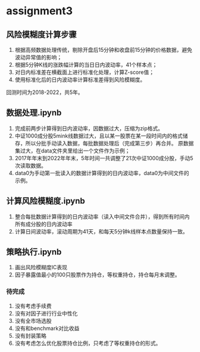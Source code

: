# assignment3
## 风险模糊度计算步骤
1. 根据高频数据处理传统，剔除开盘后15分钟和收盘前15分钟的价格数据，避免波动异常值的影响；
2. 根据5分钟K线的涨跌幅计算的当日日内波动率，41个样本点；
3. 对日内标准差在横截面上进行标准化处理，计算Z-score值；
4. 使用标准化后的日内波动率计算标准差得到风险模糊度。

回测时间为2018-2022，共5年。

## 数据处理.ipynb
1. 完成前两步计算得到日内波动率，因数据过大，压缩为zip格式。
2. 中证1000成分股5mink线数据过大，且以某一股票在某一段时间内的格式储存，所以分批手动读入数据，每批数据处理后（完成第三步）再合并。
原数据集过大，在data文件夹里给出一个文件作为示例；
3. 2017年年末到2022年年末，5年时间一共调整了21次中证1000成分股，手动5次读取数据。
4. data0为手动第一批读入的数据计算得到的日内波动率，data0为中间文件的示例。
## 计算风险模糊度.ipynb
1. 整合每批数据计算得到的日内波动率（读入中间文件合并），得到所有时间内所有成分股的日内波动率
2. 计算日间波动率，滚动周期为41天，和每天5分钟k线样本点数量保持一致。
## 策略执行.ipynb
1. 画出风险模糊度IC表现
2. 因子暴露值最小的100只股票作为持仓，等权重持仓，持仓每月末调整。

### 待完成
1. 没有考虑手续费
2. 没有对因子进行行业中性化
3. 没有全市场选股
4. 没有和benchmark对比收益
5. 没有封装策略
6. 没有考虑怎么优化股票持仓比例，只考虑了等权重持仓的形式。
